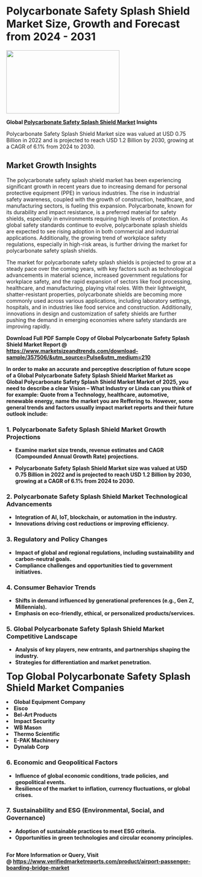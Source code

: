 <H1>Polycarbonate Safety Splash Shield Market Size, Growth and Forecast from 2024 - 2031</H1><img class="aligncenter size-medium wp-image-584254" src="https://thirdeyenews.in/wp-content/uploads/2024/09/Global-Market-Research-300x168.jpeg" alt="" width="300" height="168" /><p><strong>Global&nbsp;<a href="https://www.marketsizeandtrends.com/download-sample/357506/&amp;utm_source=Pulse&amp;utm_medium=210">Polycarbonate Safety Splash Shield Market</a> Insights</strong></p><p>Polycarbonate Safety Splash Shield Market size was valued at USD 0.75 Billion in 2022 and is projected to reach USD 1.2 Billion by 2030, growing at a CAGR of 6.1% from 2024 to 2030.</p><p><h2>Market Growth Insights</h2> <p>The polycarbonate safety splash shield market has been experiencing significant growth in recent years due to increasing demand for personal protective equipment (PPE) in various industries. The rise in industrial safety awareness, coupled with the growth of construction, healthcare, and manufacturing sectors, is fueling this expansion. Polycarbonate, known for its durability and impact resistance, is a preferred material for safety shields, especially in environments requiring high levels of protection. As global safety standards continue to evolve, polycarbonate splash shields are expected to see rising adoption in both commercial and industrial applications. Additionally, the growing trend of workplace safety regulations, especially in high-risk areas, is further driving the market for polycarbonate safety splash shields.</p> <p><strong></strong></p> <p>The market for polycarbonate safety splash shields is projected to grow at a steady pace over the coming years, with key factors such as technological advancements in material science, increased government regulations for workplace safety, and the rapid expansion of sectors like food processing, healthcare, and manufacturing, playing vital roles. With their lightweight, shatter-resistant properties, polycarbonate shields are becoming more commonly used across various applications, including laboratory settings, hospitals, and in industries like food service and construction. Additionally, innovations in design and customization of safety shields are further pushing the demand in emerging economies where safety standards are improving rapidly.</p> <p><strong></p><p><span class=""><strong>Download Full PDF Sample Copy of Global Polycarbonate Safety Splash Shield Market Report</strong> @ <a href="https://www.marketsizeandtrends.com/download-sample/357506/&amp;utm_source=Pulse&amp;utm_medium=210" target="_blank">https://www.marketsizeandtrends.com/download-sample/357506/&amp;utm_source=Pulse&amp;utm_medium=210</a></span></p><p>In order to make an accurate and perceptive description of future scope of a Global&nbsp;Polycarbonate Safety Splash Shield Market Market as Global&nbsp;Polycarbonate Safety Splash Shield Market Market of 2025, you need to describe a clear Vision &ndash; What Industry or Linda can you think of for example: Quote from a Technology, healthcare, automotive, renewable energy, name the market you are Reffering to. However, some general trends and factors usually impact market reports and their future outlook include:</p><h3>1.&nbsp;<strong>Polycarbonate Safety Splash Shield Market Growth Projections</strong></h3><ul><li>Examine market size trends, revenue estimates and CAGR (Compounded Annual Growth Rate) projections.</li><li><p>Polycarbonate Safety Splash Shield Market size was valued at USD 0.75 Billion in 2022 and is projected to reach USD 1.2 Billion by 2030, growing at a CAGR of 6.1% from 2024 to 2030.</p></li></ul><h3>2.&nbsp;<strong>Polycarbonate Safety Splash Shield Market Technological Advancements</strong></h3><ul><li>Integration of AI, IoT, blockchain, or automation in the industry.</li><li>Innovations driving cost reductions or improving efficiency.</li></ul><h3>3.&nbsp;<strong>Regulatory and Policy Changes</strong></h3><ul><li>Impact of global and regional regulations, including sustainability and carbon-neutral goals.</li><li>Compliance challenges and opportunities tied to government initiatives.</li></ul><h3>4.&nbsp;<strong>Consumer Behavior Trends</strong></h3><ul><li>Shifts in demand influenced by generational preferences (e.g., Gen Z, Millennials).</li><li>Emphasis on eco-friendly, ethical, or personalized products/services.</li></ul><h3>5.&nbsp;<strong>Global Polycarbonate Safety Splash Shield Market Competitive Landscape</strong></h3><ul><li>Analysis of key players, new entrants, and partnerships shaping the industry.</li><li>Strategies for differentiation and market penetration.</li></ul><p data-pm-slice="1 1 []"><span style="color: inherit; font-family: inherit; font-size: 25px;">Top Global Polycarbonate Safety Splash Shield Market Companies</span></p><div class="" data-test-id=""><p><li>Global Equipment Company</li><li> Eisco</li><li> Bel-Art Products</li><li> Impact Security</li><li> WB Mason</li><li> Thermo Scientific</li><li> E-PAK Machinery</li><li> Dynalab Corp</li></p></div><h3>6.&nbsp;<strong>Economic and Geopolitical Factors</strong></h3><ul><li>Influence of global economic conditions, trade policies, and geopolitical events.</li><li>Resilience of the market to inflation, currency fluctuations, or global crises.</li></ul><h3>7.&nbsp;<strong>Sustainability and ESG (Environmental, Social, and Governance)</strong></h3><ul><li>Adoption of sustainable practices to meet ESG criteria.</li><li>Opportunities in green technologies and circular economy principles.</li></ul><h2><strong style="font-size: 14px;">For More Information or Query, Visit @&nbsp;</strong><a style="background-color: #ffffff; font-size: 14px;" href="https://www.marketsizeandtrends.com/report/polycarbonate-safety-splash-shield-market/" target="_blank">https://www.verifiedmarketreports.com/product/airport-passenger-boarding-bridge-market</a></h2>
